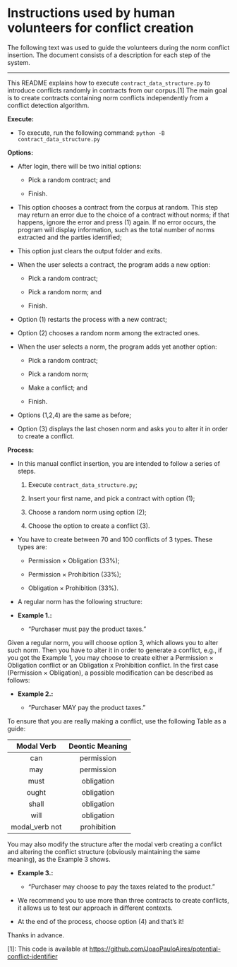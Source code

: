 Instructions used by human volunteers for conflict creation
===========================================================

The following text was used to guide the volunteers during the norm
conflict insertion. The document consists of a description for each step
of the system.

* * * * *

This README explains how to execute `contract_data_structure.py` to
introduce conflicts randomly in contracts from our corpus.[1] The main
goal is to create contracts containing norm conflicts independently from
a conflict detection algorithm.

**Execute:**

-   To execute, run the following command:
    `python -B contract_data_structure.py`

**Options:**

-   After login, there will be two initial options:

    -   Pick a random contract; and

    -   Finish.

-   This option chooses a contract from the corpus at random. This step
    may return an error due to the choice of a contract without norms;
    if that happens, ignore the error and press (1) again. If no error
    occurs, the program will display information, such as the total
    number of norms extracted and the parties identified;

-   This option just clears the output folder and exits.

-   When the user selects a contract, the program adds a new option:

    -   Pick a random contract;

    -   Pick a random norm; and

    -   Finish.

-   Option (1) restarts the process with a new contract;

-   Option (2) chooses a random norm among the extracted ones.

-   When the user selects a norm, the program adds yet another option:

    -   Pick a random contract;

    -   Pick a random norm;

    -   Make a conflict; and

    -   Finish.

-   Options (1,2,4) are the same as before;

-   Option (3) displays the last chosen norm and asks you to alter it in
    order to create a conflict.

**Process:**

-   In this manual conflict insertion, you are intended to follow a
    series of steps.

    1.  Execute `contract_data_structure.py`;

    2.  Insert your first name, and pick a contract with option (1);

    3.  Choose a random norm using option (2);

    4.  Choose the option to create a conflict (3).

-   You have to create between 70 and 100 conflicts of 3 types. These
    types are:

    -   Permission $\times$ Obligation (33%);

    -   Permission $\times$ Prohibition (33%);

    -   Obligation $\times$ Prohibition (33%).

-   A regular norm has the following structure:

-   **Example 1.:**

    -   “Purchaser must pay the product taxes.”

Given a regular norm, you will choose option 3, which allows you to
alter such norm. Then you have to alter it in order to generate a
conflict, e.g., if you got the Example 1, you may choose to create
either a Permission $\times$ Obligation conflict or an Obligation x
Prohibition conflict. In the first case (Permission $\times$
Obligation), a possible modification can be described as follows:

-   **Example 2.:**

    -   “Purchaser MAY pay the product taxes.”

To ensure that you are really making a conflict, use
the following Table as a guide:

|   Modal Verb   | Deontic Meaning |
|:--------------:|:---------------:|
|       can      |    permission   |
|       may      |    permission   |
|      must      |    obligation   |
|      ought     |    obligation   |
|      shall     |    obligation   |
|      will      |    obligation   |
| modal_verb not |   prohibition   |

You may also modify the structure after the modal verb creating a
conflict and altering the conflict structure (obviously maintaining the
same meaning), as the Example 3 shows.

-   **Example 3.:**

    -   “Purchaser may choose to pay the taxes related to the product.”

-   We recommend you to use more than three contracts to create
    conflicts, it allows us to test our approach in different contexts.

-   At the end of the process, choose option (4) and that’s it!

Thanks in advance.

[1]: This code is available at
    <https://github.com/JoaoPauloAires/potential-conflict-identifier>
